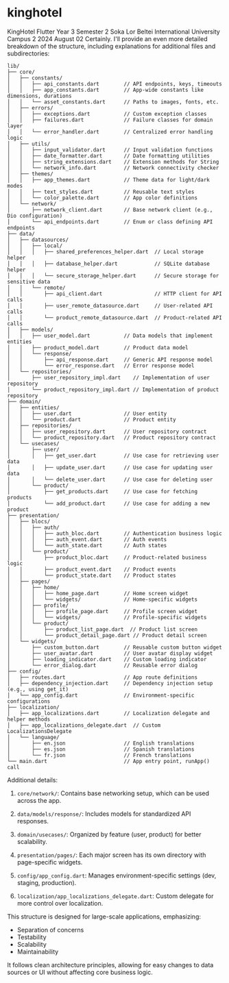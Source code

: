 # kinghotel

 KingHotel Flutter Year 3 Semester 2 Soka Lor Beltei International University Campus 2 2024 August 02
Certainly. I'll provide an even more detailed breakdown of the structure, including explanations for additional files and subdirectories:

```text
lib/
├── core/
│   ├── constants/
│   │   ├── api_constants.dart        // API endpoints, keys, timeouts
│   │   ├── app_constants.dart        // App-wide constants like dimensions, durations
│   │   └── asset_constants.dart      // Paths to images, fonts, etc.
│   ├── errors/
│   │   ├── exceptions.dart           // Custom exception classes
│   │   ├── failures.dart             // Failure classes for domain layer
│   │   └── error_handler.dart        // Centralized error handling logic
│   ├── utils/
│   │   ├── input_validator.dart      // Input validation functions
│   │   ├── date_formatter.dart       // Date formatting utilities
│   │   ├── string_extensions.dart    // Extension methods for String
│   │   └── network_info.dart         // Network connectivity checker
│   ├── themes/
│   │   ├── app_themes.dart           // Theme data for light/dark modes
│   │   ├── text_styles.dart          // Reusable text styles
│   │   └── color_palette.dart        // App color definitions
│   └── network/
│       ├── network_client.dart       // Base network client (e.g., Dio configuration)
│       └── api_endpoints.dart        // Enum or class defining API endpoints
├── data/
│   ├── datasources/
│   │   ├── local/
│   │   │   ├── shared_preferences_helper.dart  // Local storage helper
│   │   │   ├── database_helper.dart            // SQLite database helper
│   │   │   └── secure_storage_helper.dart      // Secure storage for sensitive data
│   │   └── remote/
│   │       ├── api_client.dart                 // HTTP client for API calls
│   │       ├── user_remote_datasource.dart     // User-related API calls
│   │       └── product_remote_datasource.dart  // Product-related API calls
│   ├── models/
│   │   ├── user_model.dart           // Data models that implement entities
│   │   ├── product_model.dart        // Product data model
│   │   └── response/
│   │       ├── api_response.dart     // Generic API response model
│   │       └── error_response.dart   // Error response model
│   └── repositories/
│       ├── user_repository_impl.dart    // Implementation of user repository
│       └── product_repository_impl.dart // Implementation of product repository
├── domain/
│   ├── entities/
│   │   ├── user.dart                 // User entity
│   │   └── product.dart              // Product entity
│   ├── repositories/
│   │   ├── user_repository.dart      // User repository contract
│   │   └── product_repository.dart   // Product repository contract
│   └── usecases/
│       ├── user/
│       │   ├── get_user.dart         // Use case for retrieving user data
│       │   ├── update_user.dart      // Use case for updating user data
│       │   └── delete_user.dart      // Use case for deleting user
│       └── product/
│           ├── get_products.dart     // Use case for fetching products
│           └── add_product.dart      // Use case for adding a new product
├── presentation/
│   ├── blocs/
│   │   ├── auth/
│   │   │   ├── auth_bloc.dart        // Authentication business logic
│   │   │   ├── auth_event.dart       // Auth events
│   │   │   └── auth_state.dart       // Auth states
│   │   └── product/
│   │       ├── product_bloc.dart     // Product-related business logic
│   │       ├── product_event.dart    // Product events
│   │       └── product_state.dart    // Product states
│   ├── pages/
│   │   ├── home/
│   │   │   ├── home_page.dart        // Home screen widget
│   │   │   └── widgets/              // Home-specific widgets
│   │   ├── profile/
│   │   │   ├── profile_page.dart     // Profile screen widget
│   │   │   └── widgets/              // Profile-specific widgets
│   │   └── product/
│   │       ├── product_list_page.dart  // Product list screen
│   │       └── product_detail_page.dart // Product detail screen
│   └── widgets/
│       ├── custom_button.dart        // Reusable custom button widget
│       ├── user_avatar.dart          // User avatar display widget
│       ├── loading_indicator.dart    // Custom loading indicator
│       └── error_dialog.dart         // Reusable error dialog
├── config/
│   ├── routes.dart                   // App route definitions
│   ├── dependency_injection.dart     // Dependency injection setup (e.g., using get_it)
│   └── app_config.dart               // Environment-specific configurations
├── localization/
│   ├── app_localizations.dart        // Localization delegate and helper methods
│   ├── app_localizations_delegate.dart  // Custom LocalizationsDelegate
│   └── language/
│       ├── en.json                   // English translations
│       ├── es.json                   // Spanish translations
│       └── fr.json                   // French translations
└── main.dart                         // App entry point, runApp() call
```

Additional details:

1. `core/network/`: Contains base networking setup, which can be used across the app.

2. `data/models/response/`: Includes models for standardized API responses.

3. `domain/usecases/`: Organized by feature (user, product) for better scalability.

4. `presentation/pages/`: Each major screen has its own directory with page-specific widgets.

5. `config/app_config.dart`: Manages environment-specific settings (dev, staging, production).

6. `localization/app_localizations_delegate.dart`: Custom delegate for more control over localization.

This structure is designed for large-scale applications, emphasizing:

- Separation of concerns
- Testability
- Scalability
- Maintainability

It follows clean architecture principles, allowing for easy changes to data sources or UI without affecting core business logic.
